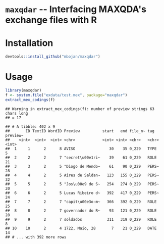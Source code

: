 `maxqdar` -- Interfacing MAXQDA's exchange files with R
================

Installation
============

``` r
devtools::install_github("mbojan/maxqdar")
```

Usage
=====

``` r
library(maxqdar)
f <- system.file("exdata/test.mex", package="maxqdar")
extract_mex_codings(f)
```

    ## Warning in extract_mex_codings(f): number of preview strings 63 chars long
    ## = 17

    ## # A tibble: 402 x 9
    ##       ID TextID WordID Preview          start   end file_n~ tag   preview~
    ##    <int>  <int>  <int> <chr>            <int> <int> <chr>   <chr>    <int>
    ##  1     1      2      8 AVISO               30    35 0_229   TYPE         5
    ##  2     2      2      7 "secret\u00e1ri~    39    61 0_229   ROLE        21
    ##  3     3      2      5 "Diogo de Mendo~    61    90 0_229   PERS~       28
    ##  4     4      2      5 Aires de Saldan~   123   155 0_229   PERS~       32
    ##  5     5      2      5 "Jos\u00e9 de S~   254   274 0_229   PERS~       20
    ##  6     6      2      5 Lucas Ribeiro d~   392   417 0_229   PERS~       24
    ##  7     7      2      7 "capit\u00e3o-m~   366   392 0_229   ROLE        25
    ##  8     8      2      7 governador do R~    93   121 0_229   ROLE        28
    ##  9     9      2      7 soldados           311   319 0_229   ROLE         8
    ## 10    10      2      4 1722, Maio, 28       7    21 0_229   DATE        14
    ## # ... with 392 more rows
